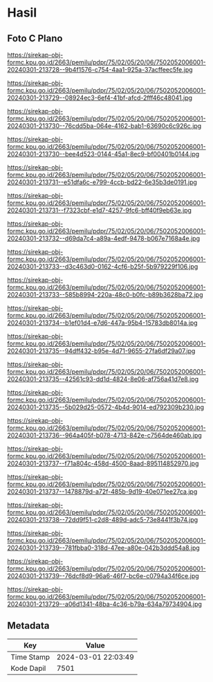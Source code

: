 # Hasil

## Foto C Plano

https://sirekap-obj-formc.kpu.go.id/2663/pemilu/pdpr/75/02/05/20/06/7502052006001-20240301-213728--9b4f1576-c754-4aa1-925a-37acffeec5fe.jpg

https://sirekap-obj-formc.kpu.go.id/2663/pemilu/pdpr/75/02/05/20/06/7502052006001-20240301-213729--08924ec3-6ef4-41bf-afcd-2fff46c48041.jpg

https://sirekap-obj-formc.kpu.go.id/2663/pemilu/pdpr/75/02/05/20/06/7502052006001-20240301-213730--76cdd5ba-064e-4162-bab1-63690c6c926c.jpg

https://sirekap-obj-formc.kpu.go.id/2663/pemilu/pdpr/75/02/05/20/06/7502052006001-20240301-213730--bee4d523-0144-45a1-8ec9-bf00401b0144.jpg

https://sirekap-obj-formc.kpu.go.id/2663/pemilu/pdpr/75/02/05/20/06/7502052006001-20240301-213731--e51dfa6c-e799-4ccb-bd22-6e35b3de0191.jpg

https://sirekap-obj-formc.kpu.go.id/2663/pemilu/pdpr/75/02/05/20/06/7502052006001-20240301-213731--f7323cbf-e1d7-4257-9fc6-bff40f9eb63e.jpg

https://sirekap-obj-formc.kpu.go.id/2663/pemilu/pdpr/75/02/05/20/06/7502052006001-20240301-213732--d69da7c4-a89a-4edf-9478-b067e7168a4e.jpg

https://sirekap-obj-formc.kpu.go.id/2663/pemilu/pdpr/75/02/05/20/06/7502052006001-20240301-213733--d3c463d0-0162-4cf6-b25f-5b979229f106.jpg

https://sirekap-obj-formc.kpu.go.id/2663/pemilu/pdpr/75/02/05/20/06/7502052006001-20240301-213733--585b8994-220a-48c0-b0fc-b89b3628ba72.jpg

https://sirekap-obj-formc.kpu.go.id/2663/pemilu/pdpr/75/02/05/20/06/7502052006001-20240301-213734--b1ef01d4-e7d6-447a-95b4-15783db8014a.jpg

https://sirekap-obj-formc.kpu.go.id/2663/pemilu/pdpr/75/02/05/20/06/7502052006001-20240301-213735--94dff432-b95e-4d71-9655-27fa6df29a07.jpg

https://sirekap-obj-formc.kpu.go.id/2663/pemilu/pdpr/75/02/05/20/06/7502052006001-20240301-213735--42561c93-dd1d-4824-8e06-af756a41d7e8.jpg

https://sirekap-obj-formc.kpu.go.id/2663/pemilu/pdpr/75/02/05/20/06/7502052006001-20240301-213735--5b029d25-0572-4b4d-9014-ed792309b230.jpg

https://sirekap-obj-formc.kpu.go.id/2663/pemilu/pdpr/75/02/05/20/06/7502052006001-20240301-213736--964a405f-b078-4713-842e-c7564de460ab.jpg

https://sirekap-obj-formc.kpu.go.id/2663/pemilu/pdpr/75/02/05/20/06/7502052006001-20240301-213737--f71a804c-458d-4500-8aad-895114852970.jpg

https://sirekap-obj-formc.kpu.go.id/2663/pemilu/pdpr/75/02/05/20/06/7502052006001-20240301-213737--1478879d-a72f-485b-9d19-40e071ee27ca.jpg

https://sirekap-obj-formc.kpu.go.id/2663/pemilu/pdpr/75/02/05/20/06/7502052006001-20240301-213738--72dd9f51-c2d8-489d-adc5-73e8441f3b74.jpg

https://sirekap-obj-formc.kpu.go.id/2663/pemilu/pdpr/75/02/05/20/06/7502052006001-20240301-213739--781fbba0-318d-47ee-a80e-042b3ddd54a8.jpg

https://sirekap-obj-formc.kpu.go.id/2663/pemilu/pdpr/75/02/05/20/06/7502052006001-20240301-213739--76dcf8d9-96a6-46f7-bc6e-c0794a34f6ce.jpg

https://sirekap-obj-formc.kpu.go.id/2663/pemilu/pdpr/75/02/05/20/06/7502052006001-20240301-213729--a06d1341-48ba-4c36-b79a-634a79734904.jpg


## Metadata

| Key        | Value               |
| ---------- | ------------------- |
| Time Stamp | 2024-03-01 22:03:49 |
| Kode Dapil | 7501                |



